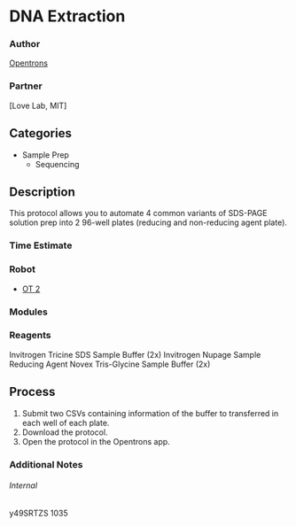 # DNA Extraction

### Author
[Opentrons](https://opentrons.com/)

### Partner
[Love Lab, MIT]

## Categories
* Sample Prep
	* Sequencing


## Description
This protocol allows you to automate 4 common variants of SDS-PAGE solution prep into 2 96-well plates (reducing and non-reducing agent plate).

### Time Estimate

### Robot
* [OT 2](https://opentrons.com/ot-2)

### Modules

### Reagents
Invitrogen Tricine SDS Sample Buffer (2x)
Invitrogen Nupage Sample Reducing Agent
Novex Tris-Glycine Sample Buffer (2x)

## Process
1. Submit two CSVs containing information of the buffer to transferred in each well of each plate.
2. Download the protocol.
3. Open the protocol in the Opentrons app.

### Additional Notes

###### Internal
y49SRTZS
1035
